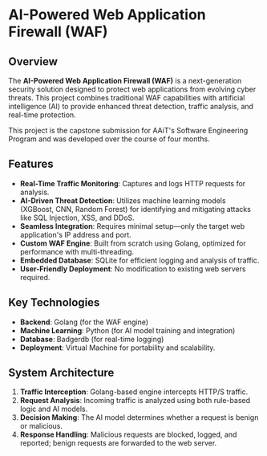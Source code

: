 # AI-Powered Web Application Firewall (WAF)

## Overview
The **AI-Powered Web Application Firewall (WAF)** is a next-generation security solution designed to protect web applications from evolving cyber threats. This project combines traditional WAF capabilities with artificial intelligence (AI) to provide enhanced threat detection, traffic analysis, and real-time protection. 

This project is the capstone submission for AAiT's Software Engineering Program and was developed over the course of four months.

## Features
- **Real-Time Traffic Monitoring**: Captures and logs HTTP requests for analysis.
- **AI-Driven Threat Detection**: Utilizes machine learning models (XGBoost, CNN, Random Forest) for identifying and mitigating attacks like SQL Injection, XSS, and DDoS.
- **Seamless Integration**: Requires minimal setup—only the target web application's IP address and port.
- **Custom WAF Engine**: Built from scratch using Golang, optimized for performance with multi-threading.
- **Embedded Database**: SQLite for efficient logging and analysis of traffic.
- **User-Friendly Deployment**: No modification to existing web servers required.

## Key Technologies
- **Backend**: Golang (for the WAF engine)
- **Machine Learning**: Python (for AI model training and integration)
- **Database**: Badgerdb (for real-time logging)
- **Deployment**: Virtual Machine for portability and scalability.

## System Architecture
1. **Traffic Interception**: Golang-based engine intercepts HTTP/S traffic.
2. **Request Analysis**: Incoming traffic is analyzed using both rule-based logic and AI models.
3. **Decision Making**: The AI model determines whether a request is benign or malicious.
4. **Response Handling**: Malicious requests are blocked, logged, and reported; benign requests are forwarded to the web server.

